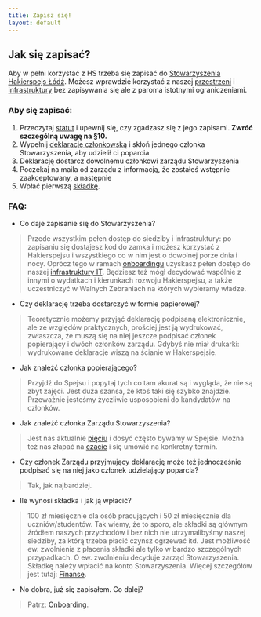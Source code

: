 ```yaml
---
title: Zapisz się!
layout: default
---
```


## Jak się zapisać?

Aby w pełni korzystać z HS trzeba się zapisać do [Stowarzyszenia Hakierspejs Łódź](https://github.com/hakierspejs/wiki/wiki/Stowarzyszenie). Możesz wprawdzie  korzystać z naszej [przestrzeni](https://github.com/hakierspejs/wiki/wiki/Miejsce%3A%3AMiejsce) i [infrastruktury](https://github.com/hakierspejs/wiki/wiki/Infrastruktura-IT) bez zapisywania się ale z paroma istotnymi ograniczeniami.

### Aby się zapisać:
1. Przeczytaj [statut](https://statut.hs-ldz.pl/) i  upewnij się, czy zgadzasz się z jego zapisami. **Zwróć szczególną uwagę na §10.**
1. Wypełnij [deklarację członkowską](https://raw.githubusercontent.com/hakierspejs/statut/master/deklaracja/deklaracja.pdf) i skłoń jednego członka Stowarzyszenia, aby  udzielił ci poparcia
1. Deklarację dostarcz dowolnemu członkowi zarządu Stowarzyszenia
1. Poczekaj na maila od zarządu z informacją, że zostałeś wstępnie zaakceptowany, a następnie 
1. Wpłać pierwszą [składkę](https://github.com/hakierspejs/wiki/wiki/Finanse).

### FAQ:
* Co daje zapisanie się do Stowarzyszenia?
>Przede wszystkim pełen dostęp do siedziby i infrastruktury: po zapisaniu się dostajesz kod do zamka i możesz korzystać z Hakierspejsu i wszystkiego co w nim jest o dowolnej porze dnia i nocy. Oprócz tego w ramach [onboardingu](https://github.com/hakierspejs/wiki/wiki/Onboarding) uzyskasz pełen dostęp do naszej [infrastruktury IT](https://github.com/hakierspejs/wiki/wiki/Infrastruktura-IT). Będziesz też mógł decydować wspólnie z innymi o wydatkach i kierunkach rozwoju Hakierspejsu, a także uczestniczyć w Walnych Zebraniach na których wybieramy władze.
* Czy deklarację trzeba dostarczyć w formie papierowej?
>Teoretycznie możemy przyjąć deklarację podpisaną elektronicznie, ale ze względów praktycznych, prościej jest ją wydrukować, zwłaszcza, że muszą się na niej jeszcze podpisać członek popierający i dwóch członków zarządu. Gdybyś nie miał drukarki: wydrukowane deklaracje wiszą na ścianie w Hakerspejsie.
* Jak znaleźć członka popierającego?
>Przyjdź do Spejsu i popytaj tych co tam akurat są i wygląda, że nie są zbyt zajęci. Jest duża szansa, że ktoś taki się szybko znajdzie. Przeważnie jesteśmy życzliwie usposobieni do kandydatów na członków.
* Jak znaleźć członka Zarządu Stowarzyszenia?
>Jest nas aktualnie [pięciu](https://github.com/hakierspejs/wiki/wiki/Stowarzyszenie) i dosyć często bywamy w Spejsie. Można też nas złapać na [czacie](https://github.com/hakierspejs/wiki/wiki/Czaty-HS%C5%81) i się umówić na konkretny termin. 
* Czy członek Zarządu przyjmujący deklarację może też jednocześnie podpisać się na niej jako członek udzielający poparcia?
> Tak, jak najbardziej.
* Ile wynosi składka i jak ją wpłacić?
> 100 zł miesięcznie dla osób pracujących i 50 zł miesięcznie dla uczniów/studentów. Tak wiemy, że to sporo, ale składki są głównym źródłem naszych przychodów i bez nich nie utrzymalibyśmy naszej siedziby, za którą trzeba płacić czynsz ogrzewać itd. Jest możliwość ew. zwolnienia z płacenia składki ale tylko w bardzo szczególnych przypadkach. O ew. zwolnieniu decyduje zarząd Stowarzyszenia. Składkę należy wpłacić na konto Stowarzyszenia. Więcej szczegółów jest tutaj: [Finanse](https://github.com/hakierspejs/wiki/wiki/Finanse).
* No dobra, już się zapisałem. Co dalej?
> Patrz: [Onboarding](https://github.com/hakierspejs/wiki/wiki/Onboarding).






